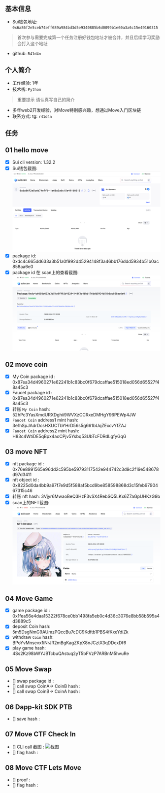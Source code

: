 ## 基本信息
- Sui钱包地址: `0x6a86f2e5ceb74eff689a984bd3d5e9340885b6d0099b1e60a3a6c15e49160315`
> 首次参与需要完成第一个任务注册好钱包地址才被合并，并且后续学习奖励会打入这个地址
- github: `R41d4n`

## 个人简介
- 工作经验: 1年
- 技术栈: `Python`
> 重要提示 请认真写自己的简介
- 多年web2开发经验，对Move特别感兴趣，想通过Move入门区块链
- 联系方式: tg: `r41d4n` 

## 任务

##   01 hello move  
- [x] Sui cli version: 1.32.2
- [x] Sui钱包截图: ![Sui钱包截图](./0.png)
- [x] package id: 0xdc4c665dd633a3b51a0f992d45294148f3a46bb176ddd5934b51b0ac858aa6e0
- [x] package id 在 scan上的查看截图:![Scan截图](./2.png)

##   02 move coin
- [x] My Coin package id :  0x87ea34d4960271e62241b1c83bc0f679dcaffae515018ed056d65527f48a45c3
- [x] Faucet package id :  0x87ea34d4960271e62241b1c83bc0f679dcaffae515018ed056d65527f48a45c3
- [x] 转账 `My Coin` hash: 52hPc3YasXmdURXDghii9WVXzCCRxeDMHgY96PEWp4JW
- [x] `Faucet Coin` address1 mint hash: 3e1hSpJAdrDcsHXUCTbYHrD56s5g661bUqZExcvYfZAJ
- [x] `Faucet Coin` address2 mint hash: H83c4WtiDE5qBpx4aoCPjv5Ysbq53UbTcFDRdLgfyGqG

##   03 move NFT
- [x] nft package id : 0x76e8991565e96dd2c595be59793117542e944742c3d9c2f19e548678d97d3411
- [x] nft object id :  0x8225d0da4bb9a97f7e9d5f588af5bcd9be858598868d3c15feb9790467315c46
- [x] 转账 nft  hash: 3Vjyr6MwaoBeQ3HzF3vSX4RebSQ5LKx6Z7aGpUHKzG9b
- [x] scan上的NFT截图:![Scan截图](./3.png)

##   04 Move Game
- [x] game package id : 0x1fea56e4daa15322f678ce0bb1498fa5eb0c4d36c3076e8bb58b595a4d3889c5
- [x] deposit Coin hash: 5m5DsgNmG9AUmzPQccBu7cDC9Kdftb1PBS4fKxeYdiZk
- [x] withdraw `Coin` hash: BPoYvMnsevx1iNrJR2mBgKagZKpX8nJCztX3qDDexDf6
- [x] play game hash: 4Ss2Kz98bWYJBTcbuQAstuq2yT5bFVzP7ARBnM5hvuRe

##   05 Move Swap
- [] swap package id :
- [] call swap CoinA-> CoinB  hash :
- [] call swap CoinB-> CoinA  hash :

##   06 Dapp-kit SDK PTB
- [] save hash :

##   07 Move CTF Check In
- [] CLI call 截图 : ![截图](./images/你的图片地址)
- [] flag hash :

##   08 Move CTF Lets Move
- [] proof : 
- [] flag hash :

